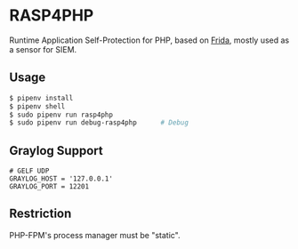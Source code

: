 # RASP4PHP

Runtime Application Self-Protection for PHP, based on [Frida](https://www.frida.re), mostly used as a sensor for SIEM.


## Usage

```bash
$ pipenv install
$ pipenv shell
$ sudo pipenv run rasp4php
$ sudo pipenv run debug-rasp4php      # Debug
```

## Graylog Support

```
# GELF UDP
GRAYLOG_HOST = '127.0.0.1'
GRAYLOG_PORT = 12201
```

## Restriction

PHP-FPM's process manager must be "static".